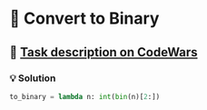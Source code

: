 # 📝 Convert to Binary

## 🔗 [Task description on CodeWars](https://www.codewars.com/kata/59fca81a5712f9fa4700159a)

### 💡 Solution

```python
to_binary = lambda n: int(bin(n)[2:])
```
